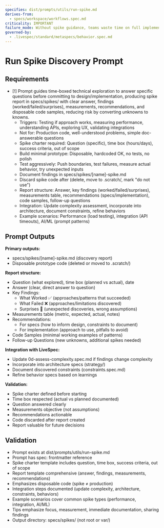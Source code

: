 ```yaml
---
specifies: dist/prompts/utils/run-spike.md
derives-from:
  - specs/workspace/workflows.spec.md
criticality: IMPORTANT
failure_mode: Without spike guidance, teams waste time on full implementations for unvalidated approaches or skip exploration leading to costly architectural mistakes
governed-by:
  - .livespec/standard/metaspecs/behavior.spec.md
---
```


# Run Spike Discovery Prompt

## Requirements
- [!] Prompt guides time-boxed technical exploration to answer specific questions before committing to design/implementation, producing spike report in specs/spikes/ with clear answer, findings (worked/failed/surprises), measurements, recommendations, and disposable code samples, reducing risk by converting unknowns to knowns.
  - Triggers: Testing if approach works, measuring performance, understanding APIs, exploring UX, validating integrations
  - Not for: Production code, well-understood problems, simple doc-answerable questions
  - Spike charter required: Question (specific), time box (hours/days), success criteria, out of scope
  - Build minimal prototype: Disposable, hardcoded OK, no tests, no polish
  - Test aggressively: Push boundaries, test failures, measure actual behavior, try unexpected inputs
  - Document findings in specs/spikes/[name]-spike.md
  - Discard spike code after (delete, move to .scratch/, mark "do not use")
  - Report structure: Answer, key findings (worked/failed/surprises), measurements table, recommendations (specs/implementation), code samples, follow-up questions
  - Integration: Update complexity assessment, incorporate into architecture, document constraints, refine behaviors
  - Example scenarios: Performance (load testing), integration (API timeouts), AI/ML (prompt patterns)

## Prompt Outputs

**Primary outputs:**
- specs/spikes/[name]-spike.md (discovery report)
- Disposable prototype code (deleted or moved to .scratch/)

**Report structure:**
- Question (what explored), time box (planned vs actual), date
- Answer (clear, direct answer to question)
- Key Findings:
  - What Worked ✅ (approaches/patterns that succeeded)
  - What Failed ❌ (approaches/limitations discovered)
  - Surprises 🎯 (unexpected discoveries, wrong assumptions)
- Measurements table (metric, expected, actual, notes)
- Recommendations:
  - For specs (how to inform design, constraints to document)
  - For implementation (approach to use, pitfalls to avoid)
- Code Samples (minimal working examples of patterns)
- Follow-up Questions (new unknowns, additional spikes needed)

**Integration with LiveSpec:**
- Update 0d-assess-complexity.spec.md if findings change complexity
- Incorporate into architecture specs (strategy/)
- Document discovered constraints (constraints.spec.md)
- Refine behavior specs based on learnings

**Validation:**
- Spike charter defined before starting
- Time box respected (actual vs planned documented)
- Question answered clearly
- Measurements objective (not assumptions)
- Recommendations actionable
- Code discarded after report created
- Report valuable for future decisions

## Validation

- Prompt exists at dist/prompts/utils/run-spike.md
- Prompt has spec: frontmatter reference
- Spike charter template includes question, time box, success criteria, out of scope
- Report template comprehensive (answer, findings, measurements, recommendations)
- Emphasizes disposable code (spike ≠ production)
- Integration steps documented (update complexity, architecture, constraints, behaviors)
- Example scenarios cover common spike types (performance, integration, AI/ML)
- Tips emphasize focus, measurement, immediate documentation, sharing findings
- Output directory: specs/spikes/ (not root or var/)
